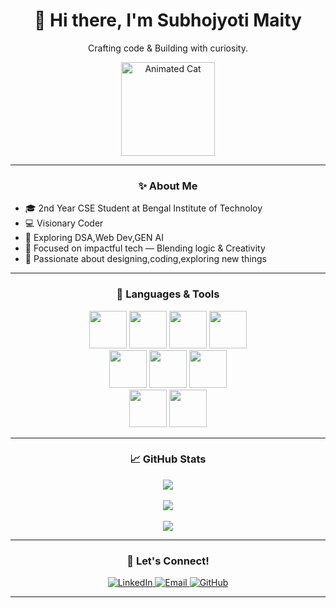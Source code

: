 <h1 align="center">👋 Hi there, I'm Subhojyoti Maity</h1>
<p align="center">Crafting code & Building with curiosity.</p>

<p align="center">
  <img src="https://media.giphy.com/media/JIX9t2j0ZTN9S/giphy.gif" width="150" alt="Animated Cat"/>
</p>

---

<h3 align="center">✨ About Me</h3>

- 🎓 2nd Year CSE Student at Bengal Institute of Technoloy <br>
- 💻 Visionary Coder<br>
- 🧠 Exploring DSA,Web Dev,GEN AI <br> 
- 🧰 Focused on impactful tech — Blending logic & Creativity <br>
- 🎨 Passionate about designing,coding,exploring new things<br>

---

<h3 align="center">🚀 Languages & Tools</h3>
<p align="center">
  <img src="https://cdn.jsdelivr.net/gh/devicons/devicon/icons/c/c-original.svg" width="60" />
  <img src="https://cdn.jsdelivr.net/gh/devicons/devicon/icons/cplusplus/cplusplus-original.svg" width="60" />
  <img src="https://cdn.jsdelivr.net/gh/devicons/devicon/icons/java/java-original.svg" width="60" />
  <img src="https://cdn.jsdelivr.net/gh/devicons/devicon/icons/python/python-original.svg" width="60" /> <br>
  <img src="https://cdn.jsdelivr.net/gh/devicons/devicon/icons/html5/html5-original.svg" width="60" />
  <img src="https://cdn.jsdelivr.net/gh/devicons/devicon/icons/css3/css3-original.svg" width="60" />
  <img src="https://cdn.jsdelivr.net/gh/devicons/devicon/icons/javascript/javascript-original.svg" width="60" /> <br>
  <img src="https://cdn.jsdelivr.net/gh/devicons/devicon/icons/mysql/mysql-original.svg" width="60" />
  <img src="https://cdn.jsdelivr.net/gh/devicons/devicon/icons/git/git-original.svg" width="60" />
</p>


---


<h3 align="center">📈 GitHub Stats</h3>
<p align="center"> <img src="https://github-readme-stats.vercel.app/api?username=MONSTERBOY110&show_icons=true&theme=tokyonight" /> <br><br> <img src="https://github-readme-streak-stats.herokuapp.com/?user=MONSTERBOY110&theme=tokyonight" /> <br><br> <img src="https://github-readme-stats.vercel.app/api/top-langs/?username=MONSTERBOY110&layout=compact&theme=tokyonight" /> </p>

---

<h3 align="center">🤝 Let's Connect!</h3>

<p align="center">
  <a href="https://www.linkedin.com/in/subhojyotimaity" target="_blank">
    <img src="https://img.shields.io/badge/LinkedIn-blue?style=for-the-badge&logo=linkedin" alt="LinkedIn"/>
  </a>
  <a href="mailto:subhojyotimaity1082005@gmail.com">
    <img src="https://img.shields.io/badge/Gmail-red?style=for-the-badge&logo=gmail&logoColor=white" alt="Email"/>
  </a>
  <a href="https://github.com/MONSTERBOY110" target="_blank">
    <img src="https://img.shields.io/badge/GitHub-181717?style=for-the-badge&logo=github" alt="GitHub"/>
  </a>
</p>

--- 

<!---
MONSTERBOY110/MONSTERBOY110 is a ✨ special ✨ repository because its `README.md` (this file) appears on your GitHub profile.
You can click the Preview link to take a look at your changes.
--->
